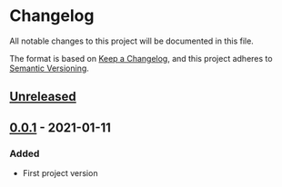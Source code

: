 # Changelog
All notable changes to this project will be documented in this file.

The format is based on [Keep a Changelog](https://keepachangelog.com/en/1.0.0/),
and this project adheres to [Semantic Versioning](https://semver.org/spec/v2.0.0.html).

## [Unreleased]

## [0.0.1] - 2021-01-11
### Added
- First project version

[Unreleased]: https://github.com/masfernandez/symfony-ddd-hexarch-cqrs/compare/v0.0.1...HEAD
[0.0.1]: https://github.com/masfernandez/symfony-ddd-hexarch-cqrs/releases/tag/v0.0.1